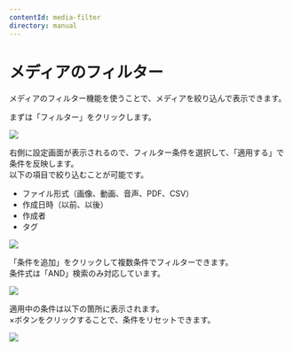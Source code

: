 ```yaml
---
contentId: media-filter
directory: manual
---
```


# メディアのフィルター

メディアのフィルター機能を使うことで、メディアを絞り込んで表示できます。  
  
まずは「フィルター」をクリックします。  
  
![](https://images.microcms-assets.io/assets/d6af1616730544a596d299c20834f460/06712ab64c84460c9fa3b636da69d334/mediaFilter-01.png)  
  
右側に設定画面が表示されるので、フィルター条件を選択して、「適用する」で条件を反映します。  
以下の項目で絞り込むことが可能です。

*   ファイル形式（画像、動画、音声、PDF、CSV）
*   作成日時（以前、以後）
*   作成者
*   タグ

  
![](https://images.microcms-assets.io/assets/d6af1616730544a596d299c20834f460/82e68190ef864326b7f3dd6784fb0933/mediaFilter-02.png)  
  
「条件を追加」をクリックして複数条件でフィルターできます。  
条件式は「AND」検索のみ対応しています。  
  
![](https://images.microcms-assets.io/assets/d6af1616730544a596d299c20834f460/dfa66425bd7949f9ae9e7d8e994a1c9a/mediaFilter-03.png)  
  
適用中の条件は以下の箇所に表示されます。  
×ボタンをクリックすることで、条件をリセットできます。  
  
![](https://images.microcms-assets.io/assets/d6af1616730544a596d299c20834f460/592e8a094ba5498380d0be70cd245c0a/mediaFilter-04.png)